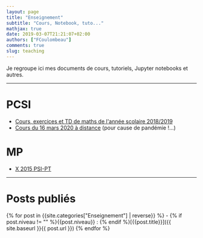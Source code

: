 ```yaml
---
layout: page
title: "Enseignement"
subtitle: "Cours, Notebook, tuto..."
mathjax: true
date: 2019-03-07T21:21:07+02:00
authors: ["FCoulombeau"]
comments: true
slug: teaching
---
```


Je regroupe ici mes documents de cours, tutoriels, Jupyter notebooks et autres.

---

# PCSI

- [Cours, exercices et TD de maths de l'année scolaire 2018/2019](https://fcoulombeau.github.io/PCSI-2018.pdf)
- [Cours du 16 mars 2020 à distance](https://fcoulombeau.github.io/PCSI-Cours-16032020.pdf) (pour cause de pandémie !...)

# MP

- [X 2015 PSI-PT](https://fcoulombeau.github.io/X2015-PT-PSI.pdf)

---

# Posts publiés

{% for post in {{site.categories["Enseignement"] | reverse}} %} - {% if post.niveau != "" %}{{post.niveau}} : {% endif %}[{{post.title}}]({{ site.baseurl }}{{ post.url }})
{% endfor %}